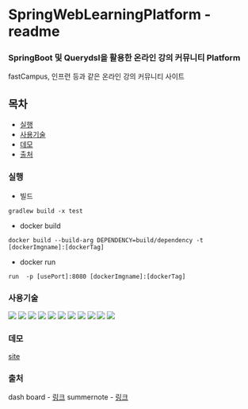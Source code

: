 # SpringWebLearningPlatform - readme
### SpringBoot 및 Querydsl을 활용한 온라인 강의 커뮤니티 Platform 

fastCampus, 인프런 등과 같은 온라인 강의 커뮤니티 사이트 

## 목차

- [실행](#실행)
- [사용기술](#사용기술)
- [데모](#데모)
- [출처](#출처)

### 실행
- 빌드
```
gradlew build -x test
```
- docker build
```
docker build --build-arg DEPENDENCY=build/dependency -t [dockerImgname]:[dockerTag]
```
- docker run
```
run  -p [usePort]:8080 [dockerImgname]:[dockerTag]
```



### 사용기술
<img src="https://img.shields.io/badge/springboot-6DB33F?style=flat-square&logo=springboot&logoColor=white"/></a>
<img src="https://img.shields.io/badge/Spring Security-6DB33F?style=flat-square&logo=Spring Security&logoColor=white"/></a>
<img src="https://img.shields.io/badge/mysql-4479A1?style=flat-square&logo=mysql&logoColor=white"/></a>
<img src="https://img.shields.io/badge/AmazonAws-232F3E?style=flat-square&logo=AmazonAws&logoColor=white"/></a>
<img src="https://img.shields.io/badge/Docker-2496ED?style=flat-square&logo=Docker&logoColor=white"/></a>
<img src="https://img.shields.io/badge/jQuery-0769AD?style=flat-square&logo=jQuery&logoColor=white"/></a>
<img src="https://img.shields.io/badge/Css3-1572B6?style=flat-square&logo=Css3&logoColor=white"/></a>
<img src="https://img.shields.io/badge/HTML5-E34F26?style=flat-square&logo=HTML5&logoColor=white"/></a>
<img src="https://img.shields.io/badge/Java-007396?style=flat-square&logo=Java&logoColor=white"/></a>
<img src="https://img.shields.io/badge/JavaScript-F7DF1E?style=flat-square&logo=JavaScript&logoColor=white"/></a>
<img src="https://img.shields.io/badge/QueryDsl-20336B?style=flat-square&logo=QueryDsl&logoColor=white"/></a>
### 데모
[site](https://www.akaspringplatform.p-e.kr)

### 출처

dash board - [링크](https://www.creative-tim.com/product/material-dashboard)
summernote - [링크](https://summernote.org/)


